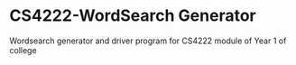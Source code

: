 # CS4222-WordSearch Generator
Wordsearch generator and driver program for CS4222 module of Year 1 of college
